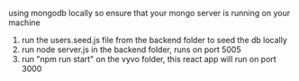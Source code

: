 using mongodb locally so ensure that your mongo server is running on your machine

1. run the users.seed.js file from the backend folder to seed the db locally
2. run node server.js in the backend folder, runs on port 5005
3. run "npm run start" on the vyvo folder, this react app will run on port 3000

